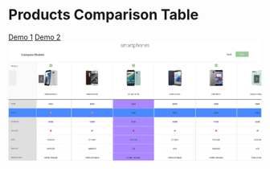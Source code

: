 Products Comparison Table
=========
[Demo 1](https://mittman.github.io/products-comparison-table/)
[Demo 2](https://mittman.github.io/products-comparison-table/?p=monitors)
![screenshot](smartphones.png) 
